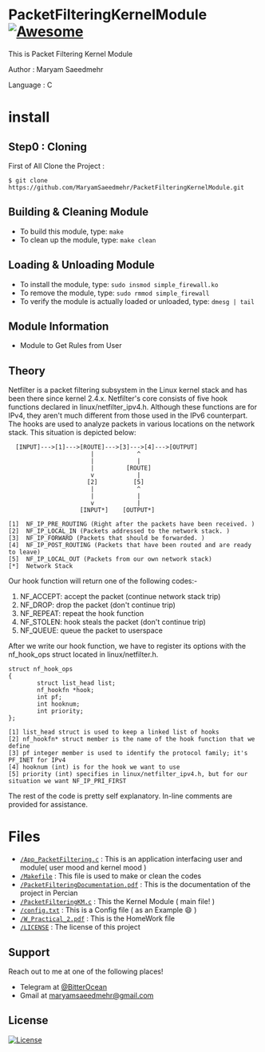 # PacketFilteringKernelModule[![Awesome](https://cdn.rawgit.com/sindresorhus/awesome/d7305f38d29fed78fa85652e3a63e154dd8e8829/media/badge.svg)](https://github.com/MaryamSaeedmehr/PacketFilteringKernelModule)

This is Packet Filtering Kernel Module

Author : Maryam Saeedmehr

Language : C


# **install**
## Step0 : Cloning

First of All Clone the Project : 

```shell
$ git clone https://github.com/MaryamSaeedmehr/PacketFilteringKernelModule.git
```

## Building & Cleaning Module

- To build this module, type:
`make`
- To clean up the module, type:
`make clean`

## Loading & Unloading Module

- To install the module, type:
`sudo insmod simple_firewall.ko`
- To remove the module, type:
`sudo rmmod simple_firewall`
- To verify the module is actually loaded or unloaded, type:
`dmesg | tail`

## Module Information

- Module to Get Rules from User

## Theory

Netfilter is a packet filtering subsystem in the Linux kernel stack and has been there since kernel 2.4.x. Netfilter's core consists of five hook functions declared in linux/netfilter_ipv4.h. Although these functions are for IPv4, they aren't much different from those used in the IPv6 counterpart. The hooks are used to analyze packets in various locations on the network stack. This situation is depicted below:
```
  [INPUT]--->[1]--->[ROUTE]--->[3]--->[4]--->[OUTPUT]
                       |            ^
                       |            |
                       |         [ROUTE]
                       v            |
                      [2]          [5]
                       |            ^
                       |            |
                       v            |
                    [INPUT*]    [OUTPUT*]
                    
[1]  NF_IP_PRE_ROUTING (Right after the packets have been received. )
[2]  NF_IP_LOCAL_IN (Packets addressed to the network stack. )
[3]  NF_IP_FORWARD (Packets that should be forwarded. )
[4]  NF_IP_POST_ROUTING (Packets that have been routed and are ready to leave)
[5]  NF_IP_LOCAL_OUT (Packets from our own network stack)
[*]  Network Stack
```

Our hook function will return one of the following codes:-
1. NF_ACCEPT: accept the packet (continue network stack trip)
2. NF_DROP: drop the packet (don't continue trip)
3. NF_REPEAT: repeat the hook function
4. NF_STOLEN: hook steals the packet (don't continue trip)
5. NF_QUEUE: queue the packet to userspace

After we write our hook function, we have to register its options with the nf_hook_ops struct located in linux/netfilter.h.
```
struct nf_hook_ops
{
        struct list_head list;
        nf_hookfn *hook;
        int pf;
        int hooknum;
        int priority;
};

[1] list_head struct is used to keep a linked list of hooks
[2] nf_hookfn* struct member is the name of the hook function that we define
[3] pf integer member is used to identify the protocol family; it's PF_INET for IPv4
[4] hooknum (int) is for the hook we want to use
[5] priority (int) specifies in linux/netfilter_ipv4.h, but for our situation we want NF_IP_PRI_FIRST
```

The rest of the code is pretty self explanatory. In-line comments are provided for assistance.


# **Files**

- <a href="https://github.com/MaryamSaeedmehr/PacketFilteringKernelModule/blob/master/App_PacketFiltering.c">`/App_PacketFiltering.c`</a> : This is an application interfacing user and module( user mood and kernel mood )
- <a href="https://github.com/MaryamSaeedmehr/PacketFilteringKernelModule/blob/master/Makefile">`/Makefile`</a> : This file is used to make or clean the codes
- <a href="https://github.com/MaryamSaeedmehr/PacketFilteringKernelModule/blob/master/PacketFilteringDocumentation.pdf">`/PacketFilteringDocumentation.pdf`</a> : This is the documentation of the project in Percian
- <a href="https://github.com/MaryamSaeedmehr/PacketFilteringKernelModule/blob/master/PacketFilteringKM.c">`/PacketFilteringKM.c`</a> : This the Kernel Module ( main file! )
- <a href="https://github.com/MaryamSaeedmehr/PacketFilteringKernelModule/blob/master/config.txt">`/config.txt`</a> : This is a Config file ( as an Example :smile: )
- <a href="https://github.com/MaryamSaeedmehr/PacketFilteringKernelModule/blob/master/HW_Practical_2.pdf">`/W_Practical_2.pdf`</a> : This is the HomeWork file
- <a href="https://github.com/MaryamSaeedmehr/PacketFilteringKernelModule/blob/master/LICENSE">`/LICENSE`</a> : The license of this project


## **Support**

Reach out to me at one of the following places!

- Telegram at <a href="https://t.me/BitterOcean" target="_blank">@BitterOcean</a>
- Gmail at <a href="mailto:maryamsaeedmehr@gmail.com" target="_blank">maryamsaeedmehr@gmail.com</a>

## **License**

[![License](https://img.shields.io/:license-mit-blue.svg?style=flat-square)](http://badges.mit-license.org)
